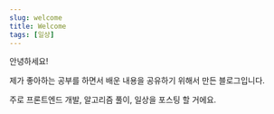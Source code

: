 ```yaml
---
slug: welcome
title: Welcome
tags: [일상]
---
```


안녕하세요!

제가 좋아하는 공부를 하면서 배운 내용을 공유하기 위해서 만든 블로그입니다.

주로 프론트엔드 개발, 알고리즘 풀이, 일상을 포스팅 할 거에요.
